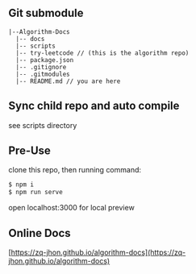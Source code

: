 ## Git submodule
```
|--Algorithm-Docs
  |-- docs
  |-- scripts
  |-- try-leetcode // (this is the algorithm repo)
  |-- package.json
  |-- .gitignore
  |-- .gitmodules
  |-- README.md // you are here
```

## Sync child repo and auto compile
see scripts directory

## Pre-Use
clone this repo, then running command:
```bash
$ npm i
$ npm run serve
```
open localhost:3000 for local preview

## Online Docs
[https://zq-jhon.github.io/algorithm-docs](https://zq-jhon.github.io/algorithm-docs)
